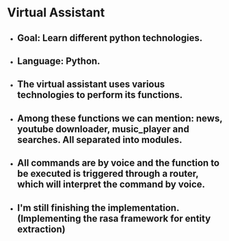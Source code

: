# Virtual Assistant
* ## Goal: Learn different python technologies.
* ## Language: Python.
* ## The virtual assistant uses various technologies to perform its functions.
* ## Among these functions we can mention: news, youtube downloader, music_player and searches. All separated into modules.
* ## All commands are by voice and the function to be executed is triggered through a router, which will interpret the command by voice.
* ## I'm still finishing the implementation. (Implementing the rasa framework for entity extraction)
